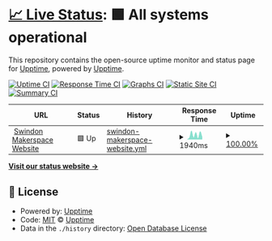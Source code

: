 # [📈 Live Status](https://swindonmakers.github.io/uptime-monitor): <!--live status--> **🟩 All systems operational**

This repository contains the open-source uptime monitor and status page for [Upptime](https://upptime.js.org), powered by [Upptime](https://github.com/upptime/upptime).

[![Uptime CI](https://github.com/swindonmakers/uptime-monitor/workflows/Uptime%20CI/badge.svg)](https://github.com/swindonmakers/uptime-monitor/actions?query=workflow%3A%22Uptime+CI%22)
[![Response Time CI](https://github.com/swindonmakers/uptime-monitor/workflows/Response%20Time%20CI/badge.svg)](https://github.com/swindonmakers/uptime-monitor/actions?query=workflow%3A%22Response+Time+CI%22)
[![Graphs CI](https://github.com/swindonmakers/uptime-monitor/workflows/Graphs%20CI/badge.svg)](https://github.com/swindonmakers/uptime-monitor/actions?query=workflow%3A%22Graphs+CI%22)
[![Static Site CI](https://github.com/swindonmakers/uptime-monitor/workflows/Static%20Site%20CI/badge.svg)](https://github.com/swindonmakers/uptime-monitor/actions?query=workflow%3A%22Static+Site+CI%22)
[![Summary CI](https://github.com/swindonmakers/uptime-monitor/workflows/Summary%20CI/badge.svg)](https://github.com/swindonmakers/uptime-monitor/actions?query=workflow%3A%22Summary+CI%22)

<!--start: status pages-->
<!-- This summary is generated by Upptime (https://github.com/upptime/upptime) -->
<!-- Do not edit this manually, your changes will be overwritten -->
<!-- prettier-ignore -->
| URL | Status | History | Response Time | Uptime |
| --- | ------ | ------- | ------------- | ------ |
| <img alt="" src="https://icons.duckduckgo.com/ip3/www.swindon-makerspace.org.ico" height="13"> [Swindon Makerspace Website](https://www.swindon-makerspace.org/) | 🟩 Up | [swindon-makerspace-website.yml](https://github.com/swindonmakers/uptime-monitor/commits/HEAD/history/swindon-makerspace-website.yml) | <details><summary><img alt="Response time graph" src="./graphs/swindon-makerspace-website/response-time-week.png" height="20"> 1940ms</summary><br><a href="https://swindonmakers.github.io/uptime-monitor/history/swindon-makerspace-website"><img alt="Response time 1378" src="https://img.shields.io/endpoint?url=https%3A%2F%2Fraw.githubusercontent.com%2Fswindonmakers%2Fuptime-monitor%2FHEAD%2Fapi%2Fswindon-makerspace-website%2Fresponse-time.json"></a><br><a href="https://swindonmakers.github.io/uptime-monitor/history/swindon-makerspace-website"><img alt="24-hour response time 2711" src="https://img.shields.io/endpoint?url=https%3A%2F%2Fraw.githubusercontent.com%2Fswindonmakers%2Fuptime-monitor%2FHEAD%2Fapi%2Fswindon-makerspace-website%2Fresponse-time-day.json"></a><br><a href="https://swindonmakers.github.io/uptime-monitor/history/swindon-makerspace-website"><img alt="7-day response time 1940" src="https://img.shields.io/endpoint?url=https%3A%2F%2Fraw.githubusercontent.com%2Fswindonmakers%2Fuptime-monitor%2FHEAD%2Fapi%2Fswindon-makerspace-website%2Fresponse-time-week.json"></a><br><a href="https://swindonmakers.github.io/uptime-monitor/history/swindon-makerspace-website"><img alt="30-day response time 1184" src="https://img.shields.io/endpoint?url=https%3A%2F%2Fraw.githubusercontent.com%2Fswindonmakers%2Fuptime-monitor%2FHEAD%2Fapi%2Fswindon-makerspace-website%2Fresponse-time-month.json"></a><br><a href="https://swindonmakers.github.io/uptime-monitor/history/swindon-makerspace-website"><img alt="1-year response time 1131" src="https://img.shields.io/endpoint?url=https%3A%2F%2Fraw.githubusercontent.com%2Fswindonmakers%2Fuptime-monitor%2FHEAD%2Fapi%2Fswindon-makerspace-website%2Fresponse-time-year.json"></a></details> | <details><summary><a href="https://swindonmakers.github.io/uptime-monitor/history/swindon-makerspace-website">100.00%</a></summary><a href="https://swindonmakers.github.io/uptime-monitor/history/swindon-makerspace-website"><img alt="All-time uptime 99.93%" src="https://img.shields.io/endpoint?url=https%3A%2F%2Fraw.githubusercontent.com%2Fswindonmakers%2Fuptime-monitor%2FHEAD%2Fapi%2Fswindon-makerspace-website%2Fuptime.json"></a><br><a href="https://swindonmakers.github.io/uptime-monitor/history/swindon-makerspace-website"><img alt="24-hour uptime 100.00%" src="https://img.shields.io/endpoint?url=https%3A%2F%2Fraw.githubusercontent.com%2Fswindonmakers%2Fuptime-monitor%2FHEAD%2Fapi%2Fswindon-makerspace-website%2Fuptime-day.json"></a><br><a href="https://swindonmakers.github.io/uptime-monitor/history/swindon-makerspace-website"><img alt="7-day uptime 100.00%" src="https://img.shields.io/endpoint?url=https%3A%2F%2Fraw.githubusercontent.com%2Fswindonmakers%2Fuptime-monitor%2FHEAD%2Fapi%2Fswindon-makerspace-website%2Fuptime-week.json"></a><br><a href="https://swindonmakers.github.io/uptime-monitor/history/swindon-makerspace-website"><img alt="30-day uptime 100.00%" src="https://img.shields.io/endpoint?url=https%3A%2F%2Fraw.githubusercontent.com%2Fswindonmakers%2Fuptime-monitor%2FHEAD%2Fapi%2Fswindon-makerspace-website%2Fuptime-month.json"></a><br><a href="https://swindonmakers.github.io/uptime-monitor/history/swindon-makerspace-website"><img alt="1-year uptime 99.96%" src="https://img.shields.io/endpoint?url=https%3A%2F%2Fraw.githubusercontent.com%2Fswindonmakers%2Fuptime-monitor%2FHEAD%2Fapi%2Fswindon-makerspace-website%2Fuptime-year.json"></a></details>

<!--end: status pages-->

[**Visit our status website →**](https://swindonmakers.github.io/uptime-monitor)

## 📄 License

- Powered by: [Upptime](https://github.com/upptime/upptime)
- Code: [MIT](./LICENSE) © [Upptime](https://upptime.js.org)
- Data in the `./history` directory: [Open Database License](https://opendatacommons.org/licenses/odbl/1-0/)
